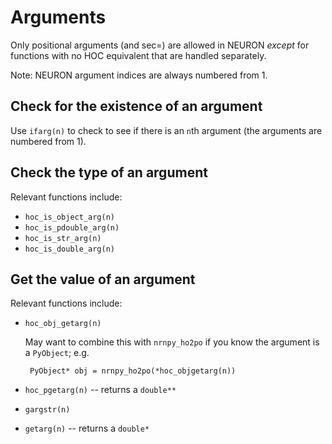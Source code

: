 Arguments
=========

Only positional arguments (and sec=) are allowed in NEURON *except* for functions with no HOC
equivalent that are handled separately.

Note: NEURON argument indices are always numbered from 1.

Check for the existence of an argument
--------------------------------------

Use `ifarg(n)` to check to see if there is an `n`th argument (the arguments are numbered from 1).

Check the type of an argument
-----------------------------

Relevant functions include:
- `hoc_is_object_arg(n)`
- `hoc_is_pdouble_arg(n)`
- `hoc_is_str_arg(n)`
- `hoc_is_double_arg(n)`

Get the value of an argument
----------------------------

Relevant functions include:
- `hoc_obj_getarg(n)`

   May want to combine this with `nrnpy_ho2po` if you know the argument is a `PyObject`; e.g.
   
       PyObject* obj = nrnpy_ho2po(*hoc_objgetarg(n))
- `hoc_pgetarg(n)` -- returns a `double**`
- `gargstr(n)`
- `getarg(n)` -- returns a `double*`
